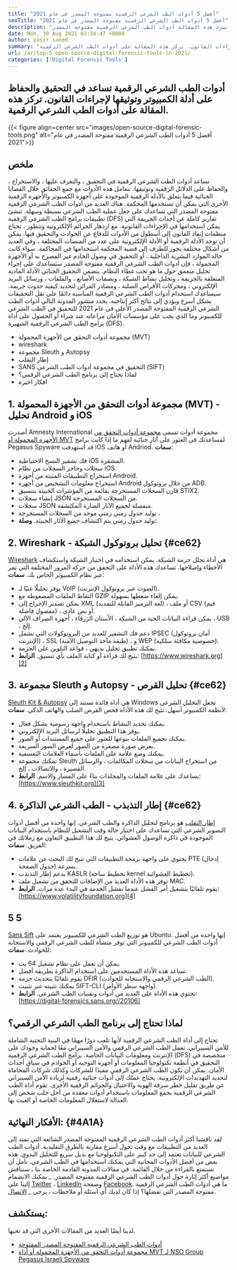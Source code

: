 ```yaml
---
title: "أفضل 5 أدوات الطب الشرعي الرقمية مفتوحة المصدر في عام 2021" 
seoTitle: "أفضل 5 أدوات الطب الشرعي الرقمية مفتوحة المصدر في عام 2021" 
description: "تساعد أداة الطب الشرعي الرقمية في جعل عملية الطب الشرعي الرقمية بسيطة وسهلة للإجراءات القانونية. تسرد هذه المقالة أدوات الطب الشرعي الرقمية مفتوحة المصدر." 
date: Mon, 30 Aug 2021 03:34:47 +0000
author: yasir saeed
summary: "تساعد أدوات الطب الشرعي الرقمية في التحقيق والحفاظ على أدلة الكمبيوتر وتوثيقها لإجراءات القانون. تركز هذه المقالة على أدوات الطب الشرعي الرقمية." 
url: /ar/top-5-open-source-digital-forensic-tools-in-2021/
categories: ['Digital Forensic Tools']
---
```


## أدوات الطب الشرعي الرقمية تساعد في التحقيق والحفاظ على أدلة الكمبيوتر وتوثيقها لإجراءات القانون. تركز هذه المقالة على أدوات الطب الشرعي الرقمية.

{{< figure align=center src="images/open-source-digital-forensic-tools.png" alt="أفضل 5 أدوات الطب الشرعي الرقمية مفتوحة المصدر في عام 2021">}}


## **ملخص**
تساعد أدوات الطب الشرعي الرقمية في التحقيق ، والتعرف عليها ، والاستخراج ، والحفاظ على الدلائل الرقمية وتوثيقها. تتعامل هذه الأدوات مع جمع الحقائق خلال القضايا الجنائية فيما يتعلق بالأدلة الرقمية الموجودة على أجهزة الكمبيوتر والأجهزة الرقمية الأخرى التي يمكن أن تستخدمها المحكمة. هناك العديد من أدوات الطب الشرعي الرقمية مفتوحة المصدر التي تساعدك على جعل عملية الطب الشرعي بسيطة وسهلة. تنشئ تطبيقات برامج الطب الشرعي الرقمية (DFS) تقارير كاملة عن أحداث الجريمة التي يمكن استخدامها في الإجراءات القانونية. مع ازدهار الجرائم الإلكترونية وتتطور ، تحتاج منظمات إنفاذ القانون إلى أسطول من الأدوات للدفاع عن الحوادث والتحقيق فيها.
يمكن أن توجد الأدلة الرقمية أو الأدلة الإلكترونية على عدد من المنصات المختلفة ، وفي العديد من أشكال مختلفة يجوز للطرف إلى قضية المحكمة استخدامها في المحاكمة. سواء كانت حالة الموارد البشرية الداخلية ، أو التحقيق في وصول الخادم غير المصرح به أو الأجهزة المحمولة ، فإن أدوات الطب الشرعي الرقمية مفتوحة المصدر ستساعدك على إجراء تحليل متعمق حول ما هو تحت غطاء النظام. يتضمن التحقيق الجنائي الأدلة المادية المتعلقة بالجريمة ، وتحليل نشاط الشبكة ، وبصمات الأصابع ، والملفات ، ورسائل البريد الإلكتروني ، ومحركات الأقراص الصلبة ، ومصادر القرائن لتحديد كيفية حدوث جريمة. سيساعدك استخدام أدوات الطب الشرعي الرقمية المناسبة دائمًا على نقل التحقيقات بشكل أسرع ويؤدي إلى نتائج أكثر إنتاجية.
يحدد منشور المدونة التالي أدوات الطب الشرعي الرقمية المفتوحة المصدر الأعلى في عام 2021 للتحقيق في الطب الشرعي للكمبيوتر وما الذي يجب على مؤسسات الأمان مراعاته عند شراء أو الحصول على أداة برامج الطب الشرعي الرقمية الشهيرة (DFS).
  * مجموعة أدوات التحقق من الأجهزة المحمولة (MVT)
  * wireshark
  * مجموعة Sleuth و Autopsy
  * إطار التقلب
  * SANS التحقيق في مجموعة أدوات الطب الشرعي (SIFT)
  * لماذا تحتاج إلى برنامج الطب الشرعي الرقمي؟
  * افكار اخيرة

## 1. مجموعة أدوات التحقق من الأجهزة المحمولة (MVT) - تحليل Android و iOS
أصدرت Amnesty International مجموعة أدوات تسمى [مجموعة أدوات التحقق من الأجهزة المحمولة أو MVT][1] لمساعدتك في العثور على آثار جنائية لفهم ما إذا كانت برامج Pegasus Spyware قد استهدفت iOS أو هاتف Andriod.
**سمات**:
  * فك تشفير النسخ الاحتياطية iOS المشفرة.
  * سجلات وحاجز السجلات من نظام iOS.
  * استخراج التطبيقات المثبتة من أجهزة Android.
  * استخراج معلومات التشخيص من أجهزة Android من خلال بروتوكول ADB.
  * قارن السجلات المستخرجة بقائمة من المؤشرات الخبيثة بتنسيق STIX2.
  * إنشاء سجلات JSON من السجلات المستخرجة.
  * سجلات JSON منفصلة لجميع الآثار الضارة المكتشفة.
  * توليد جدول زمني زمني موحد من السجلات المستخرجة ،
  * توليد جدول زمني يتم اكتشاف جميع الآثار الخبيثة.
**وصلة**:

## 2. Wireshark - تحليل بروتوكول الشبكة   {#ce62}
[Wireshark][2] هي أداة تحلل حزمة الشبكة. يمكن استخدامه في اختبار الشبكة واستكشاف الأخطاء وإصلاحها. تساعدك هذه الأداة على التحقق من حركة المرور المختلفة التي تمر عبر نظام الكمبيوتر الخاص بك.
**سمات**:
  * يوفر تحليلًا غنيًا لـ VoIP (الصوت عبر بروتوكول الإنترنت).
  * التقاط الملفات المضغوطة مع GZIP يمكن إلغاء ضغطها بسهولة.
  * يمكن تصدير الإخراج إلى XML (لغة الترميز القابلة للتمديد) ، أو ملف CSV (قيم مفصول فاصلة) ، أو نص عادي.
  * يمكن قراءة البيانات الحية من الشبكة ، الأسنان الزرقاء ، أجهزة الصراف الآلي ، USB ، إلخ.
  * دعم فك التشفير للعديد من البروتوكولات التي تشمل IPSEC (أمان بروتوكول الإنترنت) ، SSL (طبقة مآخذ التوصيل الآمنة) ، و WEP (خصوصية مكافئة سلكية).
  * يمكنك تطبيق تحليل بديهي ، قواعد التلوين على الحزمة.
  * يتيح لك قراءة أو كتابة الملف بأي تنسيق.
**الرابط**: [https://www.wireshark.org][2]

## 3. مجموعة Sleuth و Autopsy - تحليل القرص   {#ce62}
[Sleuth Kit & Autopsy][3] هي أداة فائدة تستند إلى Windows تجعل التحليل الشرعي لأنظمة الكمبيوتر أسهل. تتيح لك هذه الأداة فحص القرص الصلب والهاتف الذكي.
**سمات**:
  * يمكنك تحديد النشاط باستخدام واجهة رسومية بشكل فعال.
  * يوفر هذا التطبيق تحليلًا لرسائل البريد الإلكتروني.
  * يمكنك تجميع الملفات بنوعها للعثور على جميع المستندات أو الصور.
  * يعرض صورة مصغرة من الصور لعرض الصور السريعة.
  * يمكنك وضع علامة على الملفات بأسماء العلامات التعسفية.
  * تمكنك مجموعة Sleuth من استخراج البيانات من سجلات المكالمات ، والرسائل القصيرة ، والاتصالات ، إلخ.
  * يساعدك على علامة الملفات والمجلدات بناءً على المسار والاسم.
**الرابط**: [https://www.sleuthkit.org][3]

## 4. إطار التذبذب - الطب الشرعي الذاكرة   {#ce62}
[إطار التقلب][4] هو برنامج لتحليل الذاكرة والطب الشرعي. إنها واحدة من أفضل أدوات التصوير الشرعي التي تساعدك على اختبار حالة وقت التشغيل للنظام باستخدام البيانات الموجودة في ذاكرة الوصول العشوائي. يتيح لك هذا التطبيق التعاون مع زملائك في الفريق.
**سمات**:
  * يحتوي على واجهة برمجة التطبيقات التي تتيح لك البحث عن علامات PTE (إدخال جدول الصفحة) بسرعة.
  * يدعم إطار التذبذب KASLR (تخطيط ساحة kernel تخطيط العشوائية).
  * توفر هذه الأداة العديد من الإضافات للتحقق من تشغيل ملف MAC.
  * يقوم تلقائيًا بتشغيل أمر الفشل عندما تفشل الخدمة في البدء عدة مرات.
**الرابط**: [https://www.volatilityfoundation.org][4]

## 5 5
[Sans Sift][5] هو توزيع الطب الشرعي للكمبيوتر يعتمد على Ubuntu. إنها واحدة من أفضل أدوات الطب الشرعي للكمبيوتر التي توفر منشأة للطب الشرعي الرقمي والاستجابة للحوادث.
**سمات**:
  * يمكن أن تعمل على نظام تشغيل 64 بت.
  * تساعد هذه الأداة المستخدمين على استخدام الذاكرة بطريقة أفضل.
  * يقوم تلقائيًا بتحديث حزمة DFIR (الطب الشرعي الرقمي والاستجابة للحوادث).
  * يمكنك تثبيته عبر تثبيت SIFT-CLI (واجهة سطر الأوامر).
  * تحتوي هذه الأداة على العديد من أدوات وتقنيات الطب الشرعي.
**الرابط**: [https://digital-forensics.sans.org//20106]

## لماذا تحتاج إلى برنامج الطب الشرعي الرقمي؟
تحتاج إلى أداة الطب الشرعي الرقمية لأنها تلعب دورًا مهمًا في البنية التحتية الشاملة للأمن السيبراني. تعمل الطب الشرعي الرقمي والأمن السيبراني معًا لحماية وجودك على الإنترنت ومعلومات البيانات الخاصة. برامج الطب الشرعي الرقمية (DFS) متخصصة في التحقيق في أنظمة تكنولوجيا المعلومات أو أجهزة التوجيه أو الخوادم في سياق أحداث الأمان.
يمكن أن تكون الطب الشرعي الرقمي مفيدًا للشركات وكذلك شركات المحاماة لتحديد التهديدات الإلكترونية. يحتاج عملك إلى أدوات جنائية رقمية لزيادة الأمن السيبراني عن طريق تقليل خطر سرقة الهوية والاحتيال والجرائم الرقمية الأخرى. تقوم أداة الطب الشرعي الرقمية بجمع المعلومات باستخدام أدوات معقدة من أجل جلب شخص إلى العدالة لاستغلال المعلومات الخاصة أو العبث بها.

## الأفكار النهائية:   {#4A1A}
لقد ناقشنا أكثر أدوات الطب الشرعي الرقمية المفتوحة المصدر الشائعة التي تمتد إلى العديد من التطبيقات مع وقت تحول أسرع مقارنة بالطرق التقليدية. أدوات الطب الشرعي للبيانات تعتمد إلى حد كبير على التكنولوجيا مع بديل سريع للتحليل اليدوي. هذه بعض من أفضل الأدوات المجانية التي يمكنك استخدامها في الطب الشرعي. نأمل أن تستمتع بالقراءة من خلال القائمة. في مقالات المدونة القادمة الخاصة بنا ، سنناقش مواضيع أكثر إثارة حول أدوات الطب الشرعي الرقمية مفتوحة المصدر.
_ يمكنك الانضمام إلينا على [Twitter][7] ، [LinkedIn][8] وصفحة [Facebook][9]. ما هي أدوات الطب الشرعي الرقمية مفتوحة المصدر التي تفضلها؟ إذا كان لديك أي أسئلة أو ملاحظات ، يرجى _ [الاتصال][10].

## يستكشف:
لدينا أيضًا العديد من المقالات الأخرى التي قد تحبها.
  * [أدوات الطب الشرعي الرقمية المفتوحة المصدر المفتوحة][11]
  * [مجموعة أدوات التحقق من الأجهزة المحمولة أو أداة MVT لـ NSO Group Pegasus Israeli Spyware][1]

  
[1]: https://products.containerize.com/digital-forensic-software/mvt/
[2]: https://www.wireshark.org/
[3]: https://www.sleuthkit.org/
[4]: https://www.volatilityfoundation.org/
[5]: https://www.sans.org/tools/sift-workstation/
[6]: https://digital-forensics.sans.org/community/downloads/
[7]: https://twitter.com/containerize_co
[8]: https://www.linkedin.com/company/containerize/
[9]: http://facebook.com/containerize
[10]: mailto:yasir.saeed@aspose.com
[11]: https://products.containerize.com/digital-forensic-software/
